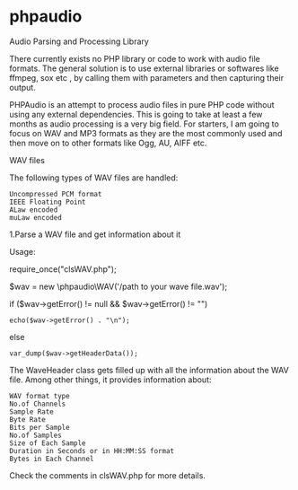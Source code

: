 # phpaudio
Audio Parsing and Processing Library

There currently exists no PHP library or code to work with audio file formats. The general solution is to use external libraries or softwares like ffmpeg, sox etc , by calling them with parameters and then capturing their output.

PHPAudio is an attempt to process audio files in pure PHP code without using any external dependencies. This is going to take at least a few months as audio processing is a very big field. For starters, I am going to focus on WAV and MP3 formats as they are the most commonly used and then move on to other formats like Ogg, AU, AIFF etc.

WAV files

The following types of WAV files are handled:

    Uncompressed PCM format
    IEEE Floating Point
    ALaw encoded
    muLaw encoded

1.Parse a WAV file and get information about it

Usage:

  require_once("clsWAV.php"); 
  
  $wav = new \phpaudio\WAV('/path to your wave file.wav');
  
  if ($wav->getError() != null && $wav->getError() != "") 
  
    echo($wav->getError() . "\n"); 
    
  else 
  
    var_dump($wav->getHeaderData()); 
    
    
    
  The WaveHeader class gets filled up with all the information about the WAV file. Among other things, it provides information about:

    WAV format type
    No.of Channels
    Sample Rate
    Byte Rate
    Bits per Sample
    No.of Samples
    Size of Each Sample
    Duration in Seconds or in HH:MM:SS format
    Bytes in Each Channel

Check the comments in clsWAV.php for more details.

    
